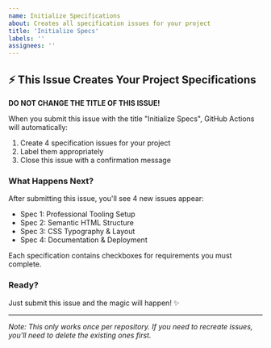 ```yaml
---
name: Initialize Specifications
about: Creates all specification issues for your project
title: 'Initialize Specs'
labels: ''
assignees: ''
---
```


## ⚡ This Issue Creates Your Project Specifications

**DO NOT CHANGE THE TITLE OF THIS ISSUE!**

When you submit this issue with the title "Initialize Specs", GitHub Actions will automatically:

1. Create 4 specification issues for your project
2. Label them appropriately
3. Close this issue with a confirmation message

### What Happens Next?

After submitting this issue, you'll see 4 new issues appear:

- Spec 1: Professional Tooling Setup
- Spec 2: Semantic HTML Structure
- Spec 3: CSS Typography & Layout
- Spec 4: Documentation & Deployment

Each specification contains checkboxes for requirements you must complete.

### Ready?

Just submit this issue and the magic will happen! ✨

---

_Note: This only works once per repository. If you need to recreate issues, you'll need to delete the existing ones first._
